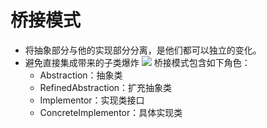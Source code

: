 # 桥接模式
* 将抽象部分与他的实现部分分离，是他们都可以独立的变化。
* 避免直接集成带来的子类爆炸
![](https://cdn.u1.huluxia.com/g3/M01/3B/55/wKgBOV5HYA2AJHKXAAIbwehQdh8811.png)
桥接模式包含如下角色：
    * Abstraction：抽象类
    * RefinedAbstraction：扩充抽象类
    * Implementor：实现类接口
    * ConcreteImplementor：具体实现类